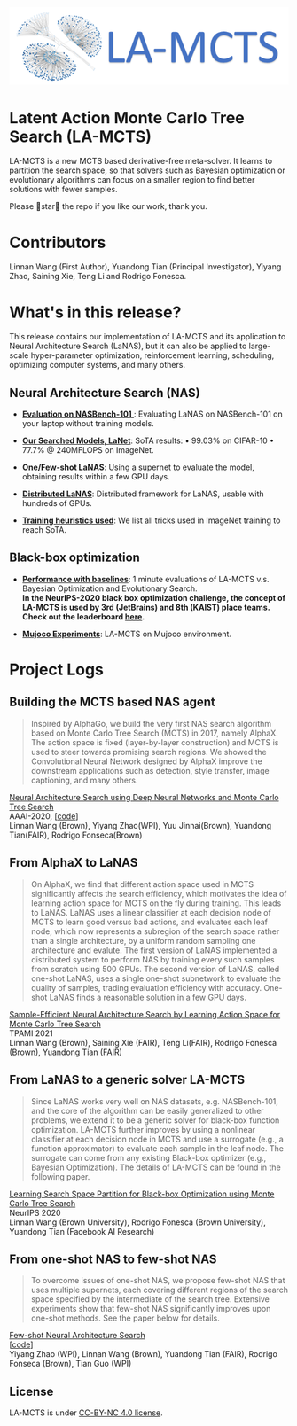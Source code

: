<p align="center">
<img src='https://github.com/linnanwang/paper-image-repo/blob/master/LA-MCTS/logo.png?raw=true' width="600">
</p>

# Latent Action Monte Carlo Tree Search (LA-MCTS)

LA-MCTS is a new MCTS based derivative-free meta-solver. It learns to partition the search space, so that solvers such as Bayesian optimization or evolutionary algorithms can focus on a smaller region to find better solutions with fewer samples.

Please 🌟star🌟  the repo if you like our work, thank you.

# Contributors
Linnan Wang (First Author), Yuandong Tian (Principal Investigator), Yiyang Zhao, Saining Xie, Teng Li and Rodrigo Fonesca.

# What's in this release?

This release contains our implementation of LA-MCTS and its application to Neural Architecture Search (LaNAS), but it can also be applied to large-scale hyper-parameter optimization, reinforcement learning, scheduling, optimizing computer systems, and many others.

## Neural Architecture Search (NAS) 
- <a href="./LaNAS/LaNAS_NASBench101">**Evaluation on NASBench-101** </a>: Evaluating LaNAS on NASBench-101 on your laptop without training models. 

- <a href="./LaNAS/LaNet">**Our Searched Models, LaNet**</a>: SoTA results: • 99.03% on CIFAR-10 • 77.7% @ 240MFLOPS on ImageNet.

- <a href="./LaNAS/one-shot_LaNAS">**One/Few-shot LaNAS**</a>: Using a supernet to evaluate the model, obtaining results within a few GPU days.

- <a href="./LaNAS/Distributed_LaNAS">**Distributed LaNAS**</a>: Distributed framework for LaNAS, usable with hundreds of GPUs.

- <a href="./LaNAS/LaNet">**Training heuristics used**</a>: We list all tricks used in ImageNet training to reach SoTA. 

## Black-box optimization 
- <a href="./LA-MCTS">**Performance with baselines**</a>: 1 minute evaluations of LA-MCTS v.s. Bayesian Optimization and Evolutionary Search. </br>
  **In the NeurIPS-2020 black box optimization challenge, the concept of LA-MCTS is used by 3rd (JetBrains) and 8th (KAIST) place teams. Check out the leaderboard <a href="https://bbochallenge.com/leaderboard">here</a>.**

- <a href="./LA-MCTS">**Mujoco Experiments**</a>: LA-MCTS on Mujoco environment. 


#  Project Logs
## Building the MCTS based NAS agent

>Inspired by AlphaGo, we build the very first NAS search algorithm based on Monte Carlo Tree Search (MCTS) in 2017, namely AlphaX. The action space is fixed (layer-by-layer construction) and MCTS is used to steer towards promising search regions. We showed the Convolutional Neural Network designed by AlphaX improve the downstream applications such as detection, style transfer, image captioning, and many others.

<a href="https://arxiv.org/pdf/1805.07440.pdf">Neural Architecture Search using Deep Neural Networks and Monte Carlo Tree Search</a> </br>
AAAI-2020, [<a href="https://github.com/linnanwang/AlphaX-NASBench101">code</a>]</br>
Linnan Wang (Brown), Yiyang Zhao(WPI), Yuu Jinnai(Brown), Yuandong Tian(FAIR), Rodrigo Fonseca(Brown)</br>

## From AlphaX to LaNAS
>On AlphaX, we find that different action space used in MCTS significantly affects the search efficiency, which motivates the idea of learning action space for MCTS on the fly during training.
This leads to LaNAS. 
LaNAS uses a linear classifier at each decision node of MCTS to learn good versus bad actions, and evaluates each leaf node, which now represents a subregion of the search space rather than a single architecture, by a uniform random sampling one architecture and evalute. 
The first version of LaNAS implemented a distributed system to perform NAS by training every such samples from scratch using 500 GPUs. 
The second version of LaNAS, called one-shot LaNAS, uses a single one-shot subnetwork to evaluate the quality of samples, trading evaluation efficiency with accuracy. 
One-shot LaNAS finds a reasonable solution in a few GPU days.  

<a href="https://linnanwang.github.io/latent-actions.pdf">Sample-Efficient Neural Architecture Search by Learning Action Space for Monte Carlo Tree Search</a> </br>
TPAMI 2021 </br>
Linnan Wang (Brown), Saining Xie (FAIR), Teng Li(FAIR), Rodrigo Fonesca (Brown), Yuandong Tian (FAIR)</br>


## From LaNAS to a generic solver LA-MCTS
> Since LaNAS works very well on NAS datasets, e.g. NASBench-101, and the core of the algorithm can be easily generalized to other problems, we extend it to be a generic solver for black-box function optimization. 
LA-MCTS further improves by using a nonlinear classifier at each decision node in MCTS and use a surrogate (e.g., a function approximator) to evaluate each sample in the leaf node. 
The surrogate can come from any existing Black-box optimizer (e.g., Bayesian Optimization). 
The details of LA-MCTS can be found in the following paper.  

<a href="https://arxiv.org/abs/2007.00708">Learning Search Space Partition for Black-box Optimization using Monte Carlo Tree Search</a> </br>
NeurIPS 2020 </br>
Linnan Wang (Brown University), Rodrigo Fonesca (Brown University), Yuandong Tian (Facebook AI Research) </br>

## From one-shot NAS to few-shot NAS
> To overcome issues of one-shot NAS, we propose few-shot NAS that uses multiple supernets, each covering different regions of the search space specified by the intermediate of the search tree. Extensive experiments show that few-shot NAS significantly improves upon one-shot methods. See the paper below for details.

<a href="https://arxiv.org/abs/2006.06863">Few-shot Neural Architecture Search</a> </br> [<a href="https://github.com/aoiang/few-shot-NAS">code</a>] </br>
Yiyang Zhao (WPI), Linnan Wang (Brown), Yuandong Tian (FAIR), Rodrigo Fonseca (Brown), Tian Guo (WPI)


## License
LA-MCTS is under [CC-BY-NC 4.0 license](./LICENSE).

